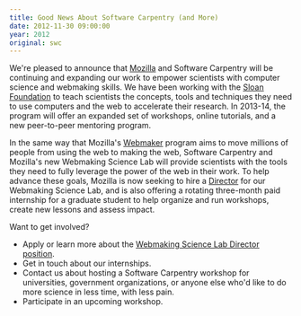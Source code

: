 ```yaml
---
title: Good News About Software Carpentry (and More)
date: 2012-11-30 09:00:00
year: 2012
original: swc
---
```

<p>We're pleased to announce that <a href="http://www.mozilla.org/">Mozilla</a> and Software Carpentry will be continuing and expanding our work to empower scientists with computer science and webmaking skills. We have been working with the <a href="http://www.sloan.org/">Sloan Foundation</a> to teach scientists the concepts, tools and techniques they need to use computers and the web to accelerate their research. In 2013-14, the program will offer an expanded set of workshops, online tutorials, and a new peer-to-peer mentoring program.</p>
<p>In the same way that Mozilla's <a href="https://webmaker.org/">Webmaker</a> program aims to move millions of people from using the web to making the web, Software Carpentry and Mozilla's new Webmaking Science Lab will provide scientists with the tools they need to fully leverage the power of the web in their work. To help advance these goals, Mozilla is now seeking to hire a <a href="http://careers.mozilla.org/en-US/position/oQuSWfwS">Director</a> for our Webmaking Science Lab, and is also offering a rotating three-month paid internship for a graduate student to help organize and run workshops, create new lessons and assess impact.</p>
<p>Want to get involved?</p>
<ul>
  <li>Apply or learn more about the <a href="http://careers.mozilla.org/en-US/position/oQuSWfwS">Webmaking Science Lab Director position</a>.</li>
  <li>Get in touch about our internships.</li>
  <li>Contact us about hosting a Software Carpentry workshop for universities, government organizations, or anyone else who'd like to do more science in less time, with less pain.</li>
  <li>Participate in an upcoming workshop.</li>
</ul>
